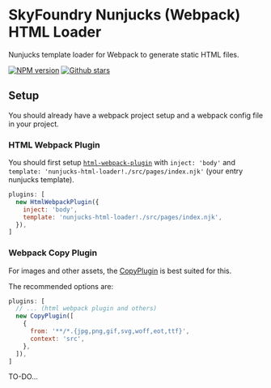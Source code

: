 # SkyFoundry Nunjucks (Webpack) HTML Loader

Nunjucks template loader for Webpack to generate static HTML files.

[![NPM version][npm-image]][npm-url]
[![Github stars][github-image]][github-url]

## Setup

You should already have a webpack project setup and a webpack config file in your project.

### HTML Webpack Plugin

You should first setup [`html-webpack-plugin`](https://github.com/jantimon/html-webpack-plugin) with `inject: 'body'` and `template: 'nunjucks-html-loader!./src/pages/index.njk'` (your entry nunjucks template).

```js
plugins: [
  new HtmlWebpackPlugin({
    inject: 'body',
    template: 'nunjucks-html-loader!./src/pages/index.njk',
  }),
]
```

### Webpack Copy Plugin

For images and other assets, the [CopyPlugin](https://github.com/webpack-contrib/copy-webpack-plugin) is best suited for this.

The recommended options are:

```js
plugins: [
  // ... (html webpack plugin and others)
  new CopyPlugin([
    {
      from: '**/*.{jpg,png,gif,svg,woff,eot,ttf}',
      context: 'src',
    },
  ]),
]
```

TO-DO...

[npm-url]: https://www.npmjs.com/package/@sky-foundry/nunjucks-html-loader
[npm-image]: https://img.shields.io/npm/v/@sky-foundry/nunjucks-html-loader.svg
[github-url]: https://github.com/sky-foundry/nunjucks-html-loader
[github-image]: https://img.shields.io/github/stars/sky-foundry/nunjucks-html-loader.svg?style=social&label=Star
